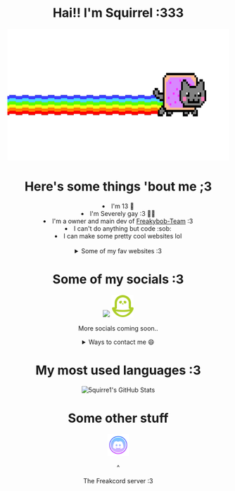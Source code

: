 
<h1 align=center>Hai!! I'm Squirrel :333</h1>
<p align=center>
<img width='auto' height='300' src="assets/nyan-cat.gif">
</p>
<h1 align=center>Here's some things 'bout me ;3</h1>
  <li align=center>I'm 13 🥖</li>
  <li align=center>I'm Severely gay :3 🏳️‍🌈</li>
  <li align=center>I'm a owner and main dev of <a href='https://github.com/Freakybob-Team'>Freakybob-Team</a> :3</li>
  <li align=center>I can't do anything but code :sob:</li>
  <li align=center>I can make some pretty cool websites lol</li>
  <br>
  <details align=center>
<summary>Some of my fav websites :3</summary>
<br>
<a href="https://freakybob.site"><img src="https://freakybob.site/images/FreakybobDOTsite.png" width="70"></a>
<a href="https://blog.freakybob.site"><img src="https://freakybob.site/images/freakyblog.png" width="70"></a>
<a href="https://freakybrowse.freakybob.site"><img src="https://freakybrowse.freakybob.site/icons/icon.png" width="70"></a>
<a href="https://nomaakip.github.io/"><img src="https://github.com/nomaakip.png" width="70"></a>
<a href="https://greg.com"><img src="assets/icons/greg.jpeg" width="79" height="70" ></a>
</details>
<h1 align=center>Some of my socials :3</h1>
<p align=center>
<a href="https://bsky.app/profile/5quirre1.bsky.social"><img src="https://freakybob.site/images/Bluesky.png" height='50'></a>
<a href="https://pikidiary.lol/@squirrel"><img height='50' src="assets/icons/piki.png"/></a>
  
<p align=center>More socials coming soon..</p>
 <details align=center>
<summary>Ways to contact me 😄</summary> 
<p align=center>
<a href="mailto:squirrelhomebrew@gmail.com"><img src="assets/icons/gmail1.png" height='80'></a>
</p>
 </details>
<h1 align=center>My most used languages :3</h1>
<p align=center>
<img src="https://github-readme-stats.vercel.app/api/top-langs/?username=5quirre1&theme=radical&show_icons=true&hide_border=true&layout=compact" alt="5quirre1's GitHub Stats" />
</p>
<h1 align=center>Some other stuff</h1>
<p align=center>
  <a href="https://discord.gg/T9z27hv7FN"><img src="assets/icons/discord.png" height='50'></a>
  <p align=center>        ^       </p>
  <p align=center>The Freakcord server :3</p>
</p>
